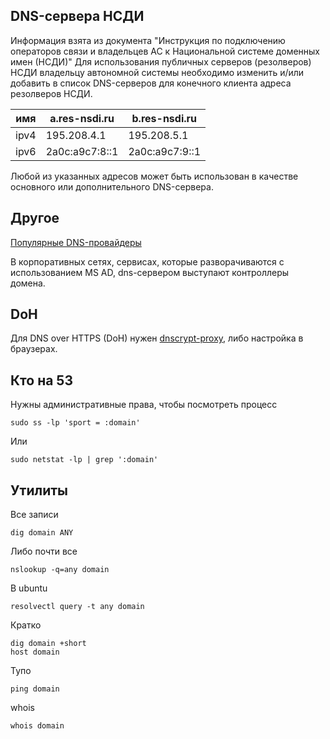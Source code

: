 ## DNS-сервера НСДИ

Информация взята из документа "Инструкция по подключению операторов связи и владельцев АС к Национальной системе доменных имен (НСДИ)"
Для использования публичных серверов (резолверов) НСДИ владельцу автономной системы необходимо изменить и/или добавить в список DNS-серверов для конечного клиента адреса резолверов НСДИ.

имя | a.res-nsdi.ru | b.res-nsdi.ru
---|---|---
ipv4 | 195.208.4.1 | 195.208.5.1
ipv6 | 2a0c:a9c7:8::1 | 2a0c:a9c7:9::1

Любой из указанных адресов может быть использован в качестве основного или дополнительного DNS-сервера.

## Другое

[Популярные DNS-провайдеры](https://kb.adguard.com/ru/general/dns-providers)

В корпоративных сетях, сервисах, которые разворачиваются с использованием MS AD, dns-сервером выступают контроллеры домена.

## DoH

Для DNS over HTTPS (DoH) нужен [dnscrypt-proxy](https://github.com/DNSCrypt/dnscrypt-proxy/wiki/installation), либо настройка в браузерах.

## Кто на 53

Нужны административные права, чтобы посмотреть процесс

```text
sudo ss -lp 'sport = :domain'
```
Или
```text
sudo netstat -lp | grep ':domain'
```

## Утилиты

Все записи
```text
dig domain ANY
```
Либо почти все
```text
nslookup -q=any domain
```
В ubuntu
```text
resolvectl query -t any domain
```
Кратко
```text
dig domain +short
host domain
```
Тупо
```text
ping domain
```
whois
```text
whois domain
```
